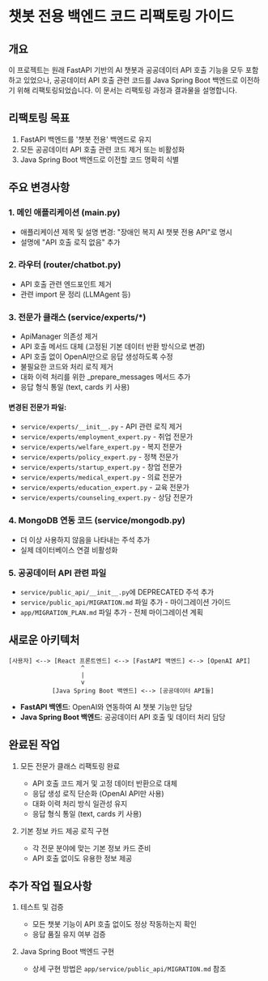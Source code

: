 # 챗봇 전용 백엔드 코드 리팩토링 가이드

## 개요

이 프로젝트는 원래 FastAPI 기반의 AI 챗봇과 공공데이터 API 호출 기능을 모두 포함하고 있었으나, 공공데이터 API 호출 관련 코드를 Java Spring Boot 백엔드로 이전하기 위해 리팩토링되었습니다. 이 문서는 리팩토링 과정과 결과물을 설명합니다.

## 리팩토링 목표

1. FastAPI 백엔드를 '챗봇 전용' 백엔드로 유지
2. 모든 공공데이터 API 호출 관련 코드 제거 또는 비활성화
3. Java Spring Boot 백엔드로 이전할 코드 명확히 식별

## 주요 변경사항

### 1. 메인 애플리케이션 (main.py)
- 애플리케이션 제목 및 설명 변경: "장애인 복지 AI 챗봇 전용 API"로 명시
- 설명에 "API 호출 로직 없음" 추가

### 2. 라우터 (router/chatbot.py)
- API 호출 관련 엔드포인트 제거
- 관련 import 문 정리 (LLMAgent 등)

### 3. 전문가 클래스 (service/experts/*)
- ApiManager 의존성 제거
- API 호출 메서드 대체 (고정된 기본 데이터 반환 방식으로 변경)
- API 호출 없이 OpenAI만으로 응답 생성하도록 수정
- 불필요한 코드와 처리 로직 제거
- 대화 이력 처리를 위한 _prepare_messages 메서드 추가
- 응답 형식 통일 (text, cards 키 사용)

#### 변경된 전문가 파일:
- `service/experts/__init__.py` - API 관련 로직 제거
- `service/experts/employment_expert.py` - 취업 전문가
- `service/experts/welfare_expert.py` - 복지 전문가
- `service/experts/policy_expert.py` - 정책 전문가
- `service/experts/startup_expert.py` - 창업 전문가
- `service/experts/medical_expert.py` - 의료 전문가
- `service/experts/education_expert.py` - 교육 전문가
- `service/experts/counseling_expert.py` - 상담 전문가

### 4. MongoDB 연동 코드 (service/mongodb.py)
- 더 이상 사용하지 않음을 나타내는 주석 추가
- 실제 데이터베이스 연결 비활성화

### 5. 공공데이터 API 관련 파일
- `service/public_api/__init__.py`에 DEPRECATED 주석 추가
- `service/public_api/MIGRATION.md` 파일 추가 - 마이그레이션 가이드
- `app/MIGRATION_PLAN.md` 파일 추가 - 전체 마이그레이션 계획

## 새로운 아키텍처

```
[사용자] <--> [React 프론트엔드] <--> [FastAPI 백엔드] <--> [OpenAI API]
                    ^
                    |
                    v
            [Java Spring Boot 백엔드] <--> [공공데이터 API들]
```

- **FastAPI 백엔드**: OpenAI와 연동하여 AI 챗봇 기능만 담당
- **Java Spring Boot 백엔드**: 공공데이터 API 호출 및 데이터 처리 담당

## 완료된 작업

1. 모든 전문가 클래스 리팩토링 완료
   - API 호출 코드 제거 및 고정 데이터 반환으로 대체
   - 응답 생성 로직 단순화 (OpenAI API만 사용)
   - 대화 이력 처리 방식 일관성 유지
   - 응답 형식 통일 (text, cards 키 사용)

2. 기본 정보 카드 제공 로직 구현
   - 각 전문 분야에 맞는 기본 정보 카드 준비
   - API 호출 없이도 유용한 정보 제공

## 추가 작업 필요사항

1. 테스트 및 검증
   - 모든 챗봇 기능이 API 호출 없이도 정상 작동하는지 확인
   - 응답 품질 유지 여부 검증

2. Java Spring Boot 백엔드 구현
   - 상세 구현 방법은 `app/service/public_api/MIGRATION.md` 참조 